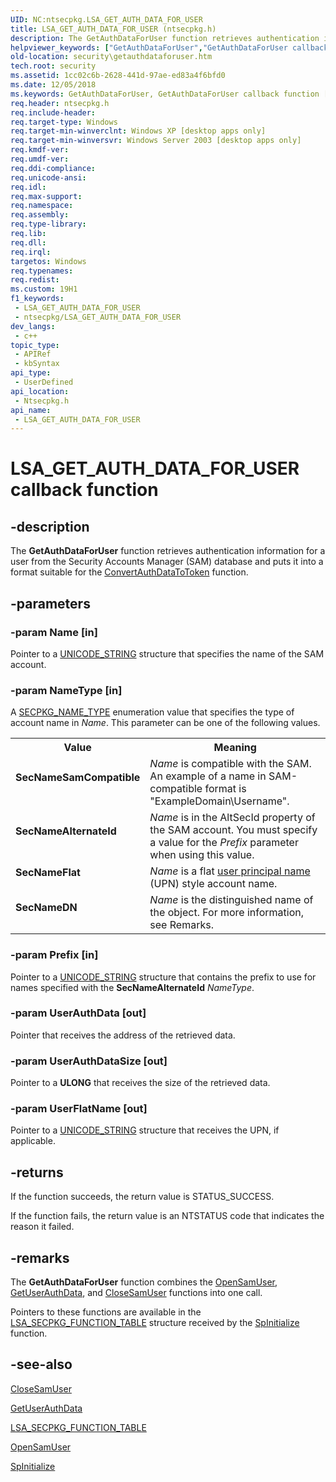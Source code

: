 ```yaml
---
UID: NC:ntsecpkg.LSA_GET_AUTH_DATA_FOR_USER
title: LSA_GET_AUTH_DATA_FOR_USER (ntsecpkg.h)
description: The GetAuthDataForUser function retrieves authentication information for a user from the Security Accounts Manager (SAM) database and puts it into a format suitable for the ConvertAuthDataToToken function.
helpviewer_keywords: ["GetAuthDataForUser","GetAuthDataForUser callback function [Security]","LSA_GET_AUTH_DATA_FOR_USER","LSA_GET_AUTH_DATA_FOR_USER callback","SecNameAlternateId","SecNameDN","SecNameFlat","SecNameSamCompatible","_ssp_getauthdataforuser","ntsecpkg/GetAuthDataForUser","security.getauthdataforuser"]
old-location: security\getauthdataforuser.htm
tech.root: security
ms.assetid: 1cc02c6b-2628-441d-97ae-ed83a4f6bfd0
ms.date: 12/05/2018
ms.keywords: GetAuthDataForUser, GetAuthDataForUser callback function [Security], LSA_GET_AUTH_DATA_FOR_USER, LSA_GET_AUTH_DATA_FOR_USER callback, SecNameAlternateId, SecNameDN, SecNameFlat, SecNameSamCompatible, _ssp_getauthdataforuser, ntsecpkg/GetAuthDataForUser, security.getauthdataforuser
req.header: ntsecpkg.h
req.include-header: 
req.target-type: Windows
req.target-min-winverclnt: Windows XP [desktop apps only]
req.target-min-winversvr: Windows Server 2003 [desktop apps only]
req.kmdf-ver: 
req.umdf-ver: 
req.ddi-compliance: 
req.unicode-ansi: 
req.idl: 
req.max-support: 
req.namespace: 
req.assembly: 
req.type-library: 
req.lib: 
req.dll: 
req.irql: 
targetos: Windows
req.typenames: 
req.redist: 
ms.custom: 19H1
f1_keywords:
 - LSA_GET_AUTH_DATA_FOR_USER
 - ntsecpkg/LSA_GET_AUTH_DATA_FOR_USER
dev_langs:
 - c++
topic_type:
 - APIRef
 - kbSyntax
api_type:
 - UserDefined
api_location:
 - Ntsecpkg.h
api_name:
 - LSA_GET_AUTH_DATA_FOR_USER
---
```


# LSA_GET_AUTH_DATA_FOR_USER callback function


## -description

The <b>GetAuthDataForUser</b> function retrieves authentication information for a user from the Security Accounts Manager (SAM) database and puts it into a format suitable for the 
<a href="/windows/desktop/api/ntsecpkg/nc-ntsecpkg-lsa_convert_auth_data_to_token">ConvertAuthDataToToken</a> function.

## -parameters

### -param Name [in]

Pointer to a 
<a href="/windows/desktop/api/subauth/ns-subauth-unicode_string">UNICODE_STRING</a> structure that specifies the name of the SAM account.

### -param NameType [in]

A 
<a href="/windows/desktop/api/ntsecpkg/ne-ntsecpkg-secpkg_name_type">SECPKG_NAME_TYPE</a> enumeration value that specifies the type of account name in <i>Name</i>. This parameter can be one of the following values.

<table>
<tr>
<th>Value</th>
<th>Meaning</th>
</tr>
<tr>
<td width="40%"><a id="SecNameSamCompatible"></a><a id="secnamesamcompatible"></a><a id="SECNAMESAMCOMPATIBLE"></a><dl>
<dt><b>SecNameSamCompatible</b></dt>
</dl>
</td>
<td width="60%">
<i>Name</i> is compatible with the SAM. An example of a name in SAM-compatible format is "ExampleDomain\Username".

</td>
</tr>
<tr>
<td width="40%"><a id="SecNameAlternateId"></a><a id="secnamealternateid"></a><a id="SECNAMEALTERNATEID"></a><dl>
<dt><b>SecNameAlternateId</b></dt>
</dl>
</td>
<td width="60%">
<i>Name</i> is in the AltSecId property of the SAM account. You must specify a value for the <i>Prefix</i> parameter when using this value.

</td>
</tr>
<tr>
<td width="40%"><a id="SecNameFlat"></a><a id="secnameflat"></a><a id="SECNAMEFLAT"></a><dl>
<dt><b>SecNameFlat</b></dt>
</dl>
</td>
<td width="60%">
<i>Name</i> is a flat <a href="/windows/desktop/SecGloss/u-gly">user principal name</a> (UPN) style account name.

</td>
</tr>
<tr>
<td width="40%"><a id="SecNameDN"></a><a id="secnamedn"></a><a id="SECNAMEDN"></a><dl>
<dt><b>SecNameDN</b></dt>
</dl>
</td>
<td width="60%">
<i>Name</i> is the distinguished name of the object. For more information, see  Remarks.

</td>
</tr>
</table>

### -param Prefix [in]

Pointer to a 
<a href="/windows/desktop/api/subauth/ns-subauth-unicode_string">UNICODE_STRING</a> structure that contains the prefix to use for names specified with the <b>SecNameAlternateId</b> <i>NameType</i>.

### -param UserAuthData [out]

Pointer that receives the address of the retrieved data.

### -param UserAuthDataSize [out]

Pointer to a <b>ULONG</b> that receives the size of the retrieved data.

### -param UserFlatName [out]

Pointer to a 
<a href="/windows/desktop/api/subauth/ns-subauth-unicode_string">UNICODE_STRING</a> structure that receives the UPN, if applicable.

## -returns

If the function succeeds, the return value is STATUS_SUCCESS.

If the function fails, the return value is an NTSTATUS code that indicates the reason it failed.

## -remarks

The <b>GetAuthDataForUser</b> function combines the 
<a href="/windows/desktop/api/ntsecpkg/nc-ntsecpkg-lsa_open_sam_user">OpenSamUser</a>, 
<a href="/windows/desktop/api/ntsecpkg/nc-ntsecpkg-lsa_get_user_auth_data">GetUserAuthData</a>, and 
<a href="/windows/desktop/api/ntsecpkg/nc-ntsecpkg-lsa_close_sam_user">CloseSamUser</a> functions into one call.

Pointers to these functions are available in the 
<a href="/windows/desktop/api/ntsecpkg/ns-ntsecpkg-lsa_secpkg_function_table">LSA_SECPKG_FUNCTION_TABLE</a> structure received by the 
<a href="/windows/desktop/api/ntsecpkg/nc-ntsecpkg-spinitializefn">SpInitialize</a> function.

## -see-also

<a href="/windows/desktop/api/ntsecpkg/nc-ntsecpkg-lsa_close_sam_user">CloseSamUser</a>



<a href="/windows/desktop/api/ntsecpkg/nc-ntsecpkg-lsa_get_user_auth_data">GetUserAuthData</a>



<a href="/windows/desktop/api/ntsecpkg/ns-ntsecpkg-lsa_secpkg_function_table">LSA_SECPKG_FUNCTION_TABLE</a>



<a href="/windows/desktop/api/ntsecpkg/nc-ntsecpkg-lsa_open_sam_user">OpenSamUser</a>



<a href="/windows/desktop/api/ntsecpkg/nc-ntsecpkg-spinitializefn">SpInitialize</a>

